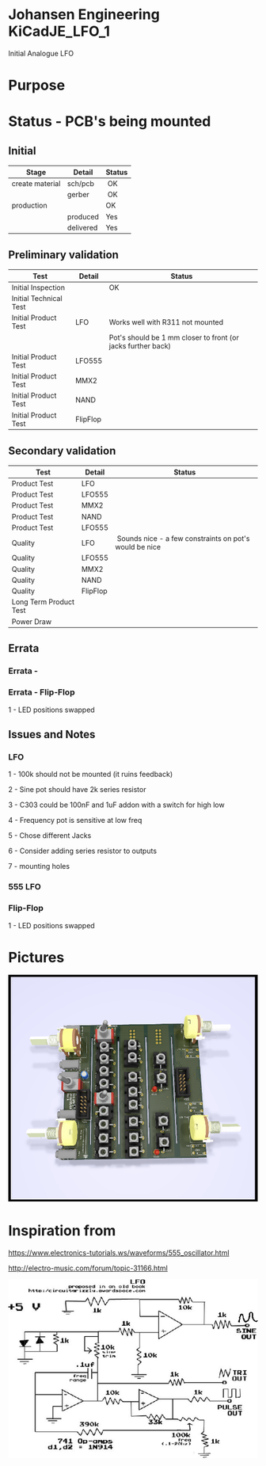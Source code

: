 
# Johansen Engineering KiCadJE_LFO_1
Initial Analogue LFO

# Purpose

# Status - PCB's being mounted
## Initial 
| Stage  | Detail | Status |
| ------------- | ------------- | ------------- |
| create material  | sch/pcb | OK  |
| | gerber | OK |
| production  |   | OK |
|  | produced | Yes |
|  | delivered | Yes |
## Preliminary validation
| Test  | Detail | Status |
| ------------- | ------------- | ------------- |
| Initial Inspection | | OK |
| Initial Technical Test |  |  |
| Initial Product Test | LFO | Works well with R311 not mounted |
| | | Pot's should be 1 mm closer to front (or jacks further back)|
| Initial Product Test | LFO555 |  |
| Initial Product Test | MMX2 |  |
| Initial Product Test | NAND |  |
| Initial Product Test | FlipFlop |  |

## Secondary validation
| Test  | Detail | Status |
| ------------- | ------------- |------------- |
| Product Test | LFO | |
| Product Test | LFO555 |  |
| Product Test | MMX2 | |
| Product Test | NAND |  |
| Product Test | LFO555 |  |
| Quality | LFO | Sounds nice - a few constraints on pot's would be nice|
| Quality | LFO555 | |
| Quality | MMX2 | |
| Quality | NAND | |
| Quality | FlipFlop | |
| Long Term Product Test |  |  |
| Power Draw |  | 

## Errata
### Errata -
### Errata - Flip-Flop
1 - LED positions swapped

## Issues and Notes
### LFO
1 - 100k should not be mounted (it ruins feedback)

2 - Sine pot should have 2k series resistor

3 - C303 could be 100nF and 1uF addon with a switch for high low

4 - Frequency pot is sensitive at low freq

5 - Chose different Jacks

6 - Consider adding series resistor to outputs

7 - mounting holes

### 555 LFO

### Flip-Flop
1 - LED positions swapped

# Pictures
![](Kicad_LFO_1/Kicad_LFO_1_Top1.png)

# Inspiration from 
https://www.electronics-tutorials.ws/waveforms/555_oscillator.html

http://electro-music.com/forum/topic-31166.html

![](t_741lfo_169.jpg)
